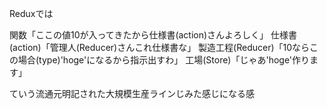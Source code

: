Reduxでは

関数「ここの値10が入ってきたから仕様書(action)さんよろしく」
仕様書(action)「管理人(Reducer)さんこれ仕様書な」
製造工程(Reducer)「10ならこの場合(type)'hoge'になるから指示出すわ」
工場(Store)「じゃあ'hoge'作ります」

ていう流通元明記された大規模生産ラインじみた感じになる感